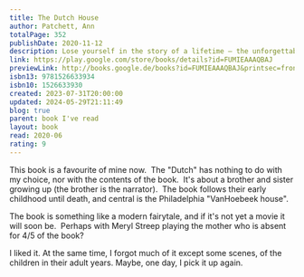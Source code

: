 ```yaml
---
title: The Dutch House
author: Patchett, Ann
totalPage: 352
publishDate: 2020-11-12
description: Lose yourself in the story of a lifetime – the unforgettable Sunday Times bestseller 'Patchett leads us to a truth that feels like life rather than literature' Guardian Longlisted for the Women's Prize 2020 A STORY OF TWO SIBLINGS, THEIR CHILDHOOD HOME, AND A PAST THAT THEY CAN'T LET GO. Like swallows, like salmon, we were the helpless captives of our migratory patterns. We pretended that what we had lost was the house, not our mother, not our father. We pretended that what we had lost had been taken from us by the person who still lived inside. 'The best book I've read in years' Rosamund Lupton 'Her finest novel yet' Sunday Times 'The buzz around The Dutch House is totally justified. Her best yet, which is saying something' John Boyne 'A masterpiece' Cathy Rentzenbrink 'Bliss' Nigella Lawson
link: https://play.google.com/store/books/details?id=FUMIEAAAQBAJ
previewLink: http://books.google.de/books?id=FUMIEAAAQBAJ&printsec=frontcover&dq=Ann+Patchett,+The+Dutch+House&hl=&as_pt=BOOKS&cd=1&source=gbs_api
isbn13: 9781526633934
isbn10: 1526633930
created: 2023-07-31T20:00:00
updated: 2024-05-29T21:11:49
blog: true
parent: book I've read
layout: book
read: 2020-06
rating: 9
---
```


This book is a favourite of mine now.  The "Dutch" has nothing to do with my choice, nor with the contents of the book.  It's about a brother and sister growing up (the brother is the narrator).  The book follows their early childhood until death, and central is the Philadelphia "VanHoebeek house".  

The book is something like a modern fairytale, and if it's not yet a movie it will soon be.  Perhaps with Meryl Streep playing the mother who is absent for 4/5 of the book?

I liked it. At the same time, I forgot much of it except some scenes, of the children in their adult years. Maybe, one day, I pick it up again.
